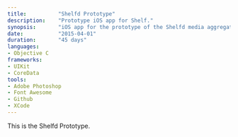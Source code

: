 ```yaml
---
title: 			"Shelfd Prototype"
description:	"Prototype iOS app for Shelf."
synopsis:		"iOS app for the prototype of the Shelfd media aggregation app."
date:			"2015-04-01"
duration:		"45 days"
languages: 		
- Objective C
frameworks:
- UIKit
- CoreData
tools:
- Adobe Photoshop
- Font Awesome
- Github
- XCode
---
```


This is the Shelfd Prototype.